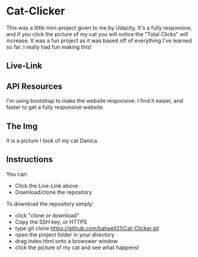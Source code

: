 # Cat-Clicker

This was a little mini-project given to me by Udacity.  It's a fully responsive, and if you click the picture of my cat you will notice the "Total Clicks" will increase.  It was a fun project as it was based off of everything I've learned so far.  I really had fun making this!

## Live-Link ##



## API Resources ##

I'm using bootstrap to make the website responsive.  I find it easier, and faster to get a fully responsive website.

## The Img ##

It is a picture I took of my cat Danica.

## Instructions ##

You can:
* Click the Live-Link above
* Download/clone the repository

To download the repository simply:
* click "clone or download"
* Copy the SSH key, or HTTPS
* type git clone https://github.com/batwell31/Cat-Clicker.git
* open the project folder in your directory
* drag index.html onto a browswer window
* click the picture of my cat and see what happens!